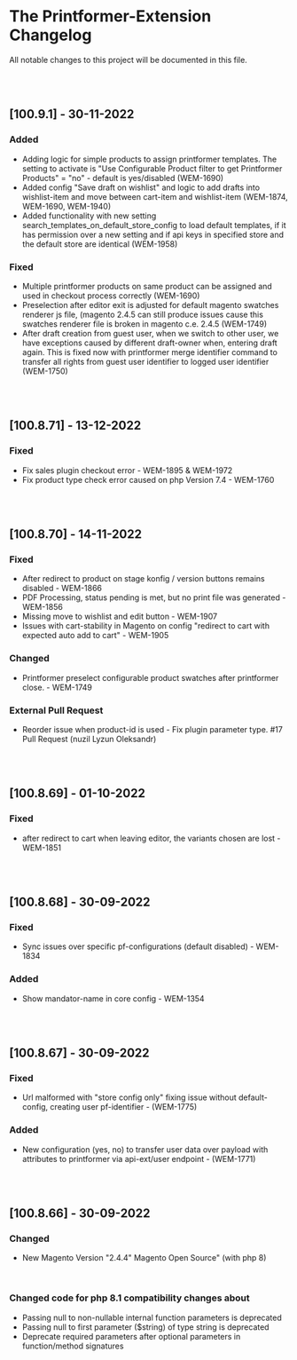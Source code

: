 # The Printformer-Extension Changelog

All notable changes to this project will be documented in this file.

<br><br>

## [100.9.1] - 30-11-2022

### Added
- Adding logic for simple products to assign printformer templates. The setting to activate is
  "Use Configurable Product filter to get Printformer Products" = "no" - default is yes/disabled (WEM-1690)
- Added config "Save draft on wishlist" and logic to add drafts into wishlist-item
  and move between cart-item and wishlist-item (WEM-1874, WEM-1690, WEM-1940)
- Added functionality with new setting search_templates_on_default_store_config to load default templates, if it has 
  permission over a new setting and if api keys in specified store and the default store are identical (WEM-1958)

### Fixed
- Multiple printformer products on same product can be assigned and used in checkout process correctly (WEM-1690)
- Preselection after editor exit is adjusted for default magento swatches renderer js file, (magento 2.4.5 can still
  produce issues cause this swatches renderer file is broken in magento c.e. 2.4.5 (WEM-1749)
- After draft creation from guest user, when we switch to other user, we have exceptions caused by different draft-owner
  when, entering draft again. This is fixed now with printformer merge identifier command to transfer all rights from
  guest user identifier to logged user identifier (WEM-1750)

<br><br>

## [100.8.71] - 13-12-2022
### Fixed
- Fix sales plugin checkout error - WEM-1895 & WEM-1972
- Fix product type check error caused on php Version 7.4 - WEM-1760
  <br>

<br><br>

## [100.8.70] - 14-11-2022

### Fixed
- After redirect to product on stage konfig / version buttons remains disabled - WEM-1866
- PDF Processing, status pending is met, but no print file was generated - WEM-1856
- Missing move to wishlist and edit button - WEM-1907
- Issues with cart-stability in Magento on config "redirect to cart with expected auto add to cart" - WEM-1905

### Changed
- Printformer preselect configurable product swatches after printformer close. - WEM-1749

### External Pull Request
- Reorder issue when product-id is used - Fix plugin parameter type. #17 Pull Request (nuzil Lyzun Oleksandr)

<br><br>

## [100.8.69] - 01-10-2022

### Fixed
- after redirect to cart when leaving editor, the variants chosen are lost - WEM-1851

<br><br>

## [100.8.68] - 30-09-2022

### Fixed
- Sync issues over specific pf-configurations (default disabled) - WEM-1834

### Added
- Show mandator-name in core config - WEM-1354

<br><br>

## [100.8.67] - 30-09-2022

### Fixed
- Url malformed with "store config only" fixing issue without default-config, creating user pf-identifier - (WEM-1775)

### Added
- New configuration (yes, no) to transfer user data over payload with attributes to printformer via api-ext/user endpoint - (WEM-1771)

<br><br>

## [100.8.66] - 30-09-2022

### Changed
- New Magento Version "2.4.4" Magento Open Source" (with php 8)

<br>

### Changed code for php 8.1 compatibility changes about
- Passing null to non-nullable internal function parameters is deprecated
- Passing null to first parameter ($string) of type string is deprecated
- Deprecate required parameters after optional parameters in function/method signatures